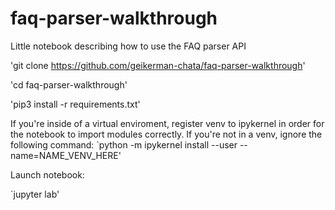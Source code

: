 # faq-parser-walkthrough
Little notebook describing how to use the FAQ parser API

'git clone  https://github.com/geikerman-chata/faq-parser-walkthrough'

'cd faq-parser-walkthrough'

'pip3 install -r requirements.txt'

If you're inside of a virtual enviroment, register venv to ipykernel in order for the notebook to import modules correctly. If you're not in a venv, ignore the following command:
`python -m ipykernel install --user --name=NAME_VENV_HERE'

Launch notebook:

`jupyter lab'

